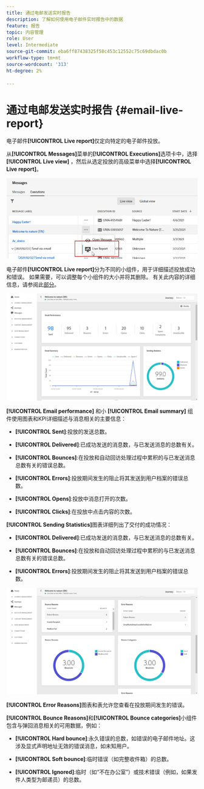 ```yaml
---
title: 通过电邮发送实时报告
description: 了解如何使用电子邮件实时报告中的数据
feature: 报告
topic: 内容管理
role: User
level: Intermediate
source-git-commit: eba6ff87438325f58c453c12552c75c69dbdac0b
workflow-type: tm+mt
source-wordcount: '313'
ht-degree: 2%

---
```


# 通过电邮发送实时报告 {#email-live-report}

电子邮件&#x200B;**[!UICONTROL Live report]**&#x200B;仅定向特定的电子邮件投放。

从&#x200B;**[!UICONTROL Messages]**&#x200B;菜单的&#x200B;**[!UICONTROL Executions]**&#x200B;选项卡中，选择&#x200B;**[!UICONTROL Live view]** ，然后从选定投放的高级菜单中选择&#x200B;**[!UICONTROL Live report]**。

![](../assets/live_report.png)

电子邮件&#x200B;**[!UICONTROL Live report]**&#x200B;分为不同的小组件，用于详细描述投放成功和错误。 如果需要，可以调整每个小组件的大小并将其删除。 有关此内容的详细信息，请参阅此[部分](live-report.md#modify-dashboard)。

![](../assets/live_report_5.png)

**[!UICONTROL Email performance]** 和小 **[!UICONTROL Email summary]** 组件使用图表和KPI详细描述与消息相关的主要信息：

* **[!UICONTROL Sent]**:投放的发送总数。

* **[!UICONTROL Delivered]**:已成功发送的消息数，与已发送消息的总数有关。

* **[!UICONTROL Bounces]**:在投放和自动回访处理过程中累积的与已发送消息总数有关的错误总数。

* **[!UICONTROL Errors]**:投放期间发生的阻止将其发送到用户档案的错误总数。

* **[!UICONTROL Opens]**:投放中消息打开的次数。

* **[!UICONTROL Clicks]**:在投放中点击内容的次数。

**[!UICONTROL Sending Statistics]**&#x200B;图表详细列出了交付的成功情况：

* **[!UICONTROL Delivered]**:已成功发送的消息数，与已发送消息的总数有关。

* **[!UICONTROL Bounces]**:在投放和自动回访处理过程中累积的与已发送消息总数有关的错误总数。

* **[!UICONTROL Errors]**:投放期间发生的阻止将其发送到用户档案的错误总数。

![](../assets/live_report_6.png)

**[!UICONTROL Error Reasons]**&#x200B;图表和表允许您查看在投放期间发生的错误。

**[!UICONTROL Bounce Reasons]**&#x200B;和&#x200B;**[!UICONTROL Bounce categories]**&#x200B;小组件包含与弹回消息相关的可用数据，例如：

* **[!UICONTROL Hard bounce]**:永久错误的总数，如错误的电子邮件地址。这涉及显式声明地址无效的错误消息，如未知用户。

* **[!UICONTROL Soft bounce]**:临时错误（如完整收件箱）的总数。

* **[!UICONTROL Ignored]**:临时（如“不在办公室”）或技术错误（例如，如果发件人类型为邮递员）的总数。
